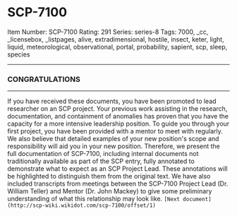 # SCP-7100
Item Number: SCP-7100
Rating: 291
Series: series-8
Tags: 7000, _cc, _licensebox, _listpages, alive, extradimensional, hostile, insect, keter, light, liquid, meteorological, observational, portal, probability, sapient, scp, sleep, species

---

### CONGRATULATIONS
* * *
If you have received these documents, you have been promoted to lead researcher on an SCP project. Your previous work assisting in the research, documentation, and containment of anomalies has proven that you have the capacity for a more intensive leadership position.
To guide you through your first project, you have been provided with a mentor to meet with regularly. We also believe that detailed examples of your new position's scope and responsibility will aid you in your new position.
Therefore, we present the full documentation of SCP-7100, including internal documents not traditionally available as part of the SCP entry, fully annotated to demonstrate what to expect as an SCP Project Lead. These annotations will be highlighted to distinguish them from the original text.
We have also included transcripts from meetings between the SCP-7100 Project Lead (Dr. William Teller) and Mentor (Dr. John Mackey) to give some preliminary understanding of what this relationship may look like.
`[Next document](http://scp-wiki.wikidot.com/scp-7100/offset/1)`